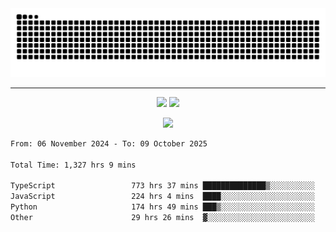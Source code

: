 <div align="center">
  <picture>
      <source
    media="(prefers-color-scheme: dark)"
      srcset="https://raw.githubusercontent.com/platane/snk/output/github-contribution-grid-snake-dark.svg"
      />
    <source
      media="(prefers-color-scheme: light)"
      srcset="https://raw.githubusercontent.com/xct007/xct007/output/github-contribution-grid-snake.svg"
      />
    <img
      alt="Snake"
      src="https://raw.githubusercontent.com/xct007/xct007/output/github-contribution-grid-snake.svg"
      />
  </picture>

</div>

___
<p align="center">
  <img src="https://readme-stats-blush-eta.vercel.app/api/top-langs/?username=xct007&layout=compact" />
  <img src="https://readme-stats-blush-eta.vercel.app/api?username=xct007&show_icons=true&theme=transparent&hide_title=true&include_all_commits=true" />
</p>

<p align="center">
  <img src="https://github-profile-trophy.vercel.app/?username=xct007&no-bg=true&rank=S,SS,SSS,A,AA,AAA,UNKNOWN,SECRET&row=3&title=-Followers,-Stars&margin-w=15&margin-h=15&column=2" />
</p>
<!--START_SECTION:waka-->

```txt
From: 06 November 2024 - To: 09 October 2025

Total Time: 1,327 hrs 9 mins

TypeScript                 773 hrs 37 mins ██████████████▒░░░░░░░░░░   57.03 %
JavaScript                 224 hrs 4 mins  ████░░░░░░░░░░░░░░░░░░░░░   16.52 %
Python                     174 hrs 49 mins ███▒░░░░░░░░░░░░░░░░░░░░░   12.89 %
Other                      29 hrs 26 mins  ▓░░░░░░░░░░░░░░░░░░░░░░░░   02.17 %
```

<!--END_SECTION:waka-->
